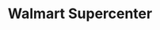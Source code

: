 ---
title: "Walmart Supercenter"
url: /austin/walmart-supercenter-south-interstate-35-suite-b/
shop: supermarket
---